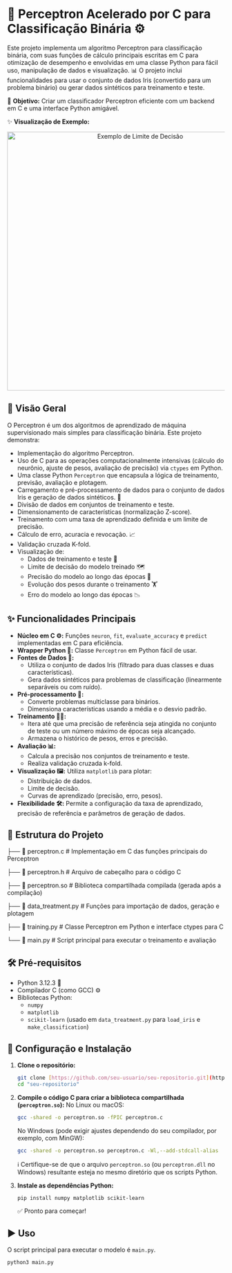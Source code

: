 # 🧠 Perceptron Acelerado por C para Classificação Binária ⚙️

Este projeto implementa um algoritmo Perceptron para classificação binária, com suas funções de cálculo principais escritas em C para otimização de desempenho e envolvidas em uma classe Python para fácil uso, manipulação de dados e visualização. 📊 O projeto inclui funcionalidades para usar o conjunto de dados Iris (convertido para um problema binário) ou gerar dados sintéticos para treinamento e teste.

🎯 **Objetivo:** Criar um classificador Perceptron eficiente com um backend em C e uma interface Python amigável.

✨ **Visualização de Exemplo:**
<p align="center">
  <img src="https://github.com/user-attachments/assets/23f1dddd-ba94-48d6-bdd1-3421bb57614e" alt="Exemplo de Limite de Decisão" width="600"/>
  </p>

## 🌟 Visão Geral

O Perceptron é um dos algoritmos de aprendizado de máquina supervisionado mais simples para classificação binária. Este projeto demonstra:
* Implementação do algoritmo Perceptron.
* Uso de C para as operações computacionalmente intensivas (cálculo do neurônio, ajuste de pesos, avaliação de precisão) via `ctypes` em Python.
* Uma classe Python `Perceptron` que encapsula a lógica de treinamento, previsão, avaliação e plotagem.
* Carregamento e pré-processamento de dados para o conjunto de dados Iris e geração de dados sintéticos. 🌸
* Divisão de dados em conjuntos de treinamento e teste.
* Dimensionamento de características (normalização Z-score).
* Treinamento com uma taxa de aprendizado definida e um limite de precisão.
* Cálculo de erro, acuracia e revocação. 📈
* Validação cruzada K-fold.
* Visualização de:
    * Dados de treinamento e teste 📍
    * Limite de decisão do modelo treinado 🗺️
    * Precisão do modelo ao longo das épocas 🎯
    * Evolução dos pesos durante o treinamento 🏋️
    * Erro do modelo ao longo das épocas 📉

## ✨ Funcionalidades Principais

* **Núcleo em C ⚙️:** Funções `neuron`, `fit`, `evaluate_accuracy` e `predict` implementadas em C para eficiência.
* **Wrapper Python 🐍:** Classe `Perceptron` em Python fácil de usar.
* **Fontes de Dados 💾:**
    * Utiliza o conjunto de dados Iris (filtrado para duas classes e duas características).
    * Gera dados sintéticos para problemas de classificação (linearmente separáveis ou com ruído).
* **Pré-processamento 🧹:**
    * Converte problemas multiclasse para binários.
    * Dimensiona características usando a média e o desvio padrão.
* **Treinamento 🏋️‍♀️:**
    * Itera até que uma precisão de referência seja atingida no conjunto de teste ou um número máximo de épocas seja alcançado.
    * Armazena o histórico de pesos, erros e precisão.
* **Avaliação 📊:**
    * Calcula a precisão nos conjuntos de treinamento e teste.
    * Realiza validação cruzada k-fold.
* **Visualização 🖼️:** Utiliza `matplotlib` para plotar:
    * Distribuição de dados.
    * Limite de decisão.
    * Curvas de aprendizado (precisão, erro, pesos).
* **Flexibilidade 🛠️:** Permite a configuração da taxa de aprendizado, precisão de referência e parâmetros de geração de dados.

## 📂 Estrutura do Projeto

├── 📄 perceptron.c        # Implementação em C das funções principais do Perceptron

├── 📄 perceptron.h        # Arquivo de cabeçalho para o código C

├── 🔗 perceptron.so       # Biblioteca compartilhada compilada (gerada após a compilação)

├── 🐍 data_treatment.py   # Funções para importação de dados, geração e plotagem

├── 🐍 training.py         # Classe Perceptron em Python e interface ctypes para C

└── 📖 main.py             # Script principal para executar o treinamento e avaliação

## 🛠️ Pré-requisitos

* Python 3.12.3 🐍
* Compilador C (como GCC) ⚙️
* Bibliotecas Python:
    * `numpy`
    * `matplotlib`
    * `scikit-learn` (usado em `data_treatment.py` para `load_iris` e `make_classification`)

## 🚀 Configuração e Instalação

1.  **Clone o repositório:**
    ```bash
    git clone [https://github.com/seu-usuario/seu-repositorio.git](https://github.com/seu-usuario/seu-repositorio.git) # Substitua pela URL do seu repositório
    cd "seu-repositorio"
    ```

2.  **Compile o código C para criar a biblioteca compartilhada (`perceptron.so`):**
    No Linux ou macOS:
    ```bash
    gcc -shared -o perceptron.so -fPIC perceptron.c
    ```
    No Windows (pode exigir ajustes dependendo do seu compilador, por exemplo, com MinGW):
    ```bash
    gcc -shared -o perceptron.so perceptron.c -Wl,--add-stdcall-alias
    ```
    ℹ️ Certifique-se de que o arquivo `perceptron.so` (ou `perceptron.dll` no Windows) resultante esteja no mesmo diretório que os scripts Python.

3.  **Instale as dependências Python:**
    ```bash
    pip install numpy matplotlib scikit-learn
    ```
    ✅ Pronto para começar!

## ▶️ Uso

O script principal para executar o modelo é `main.py`.

```bash
python3 main.py
